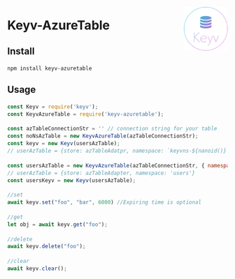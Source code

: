 [<img width="100" align="right" src="docs/media/keyv_logo.svg" alt="keyv">](https://github.com/howlowck/keyv-azuretable)

# Keyv-AzureTable

## Install

`npm install keyv-azuretable`

## Usage


```js
const Keyv = require('keyv');
const KeyvAzureTable = require('keyv-azuretable');

const azTableConnectionStr = '' // connection string for your table
const noNsAzTable = new KeyvAzureTable(azTableConnectionStr);
const keyv = new Keyv(usersAzTable);
// userAzTable = {store: azTableAdatpr, namespace: `keyvns-${nanoid()}`}

const usersAzTable = new KeyvAzureTable(azTableConnectionStr, { namespace: 'users' });
// userAzTable = {store: azTableAdapter, namespace: 'users'}
const usersKeyv = new Keyv(usersAzTable);

//set
await keyv.set("foo", "bar", 6000) //Expiring time is optional

//get
let obj = await keyv.get("foo");

//delete
await keyv.delete("foo");

//clear
await keyv.clear();

```
